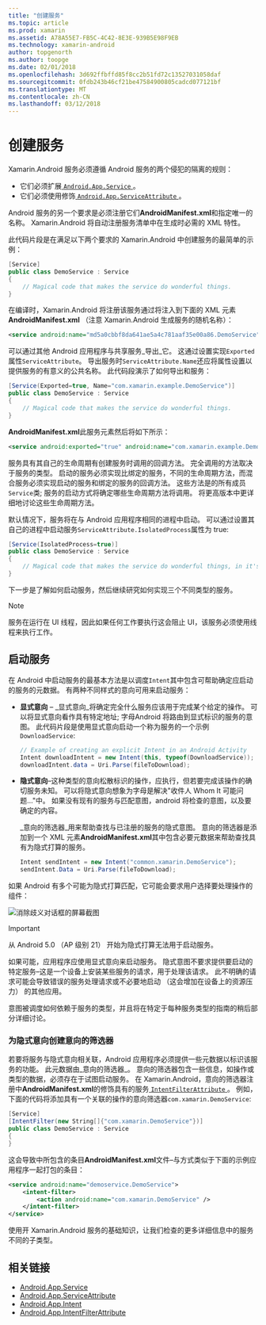 ```yaml
---
title: "创建服务"
ms.topic: article
ms.prod: xamarin
ms.assetid: A78A55E7-FB5C-4C42-8E3E-939B5E98F9EB
ms.technology: xamarin-android
author: topgenorth
ms.author: toopge
ms.date: 02/01/2018
ms.openlocfilehash: 3d692ffbffd85f8cc2b51fd72c13527031058daf
ms.sourcegitcommit: 0fdb243b46cf21be47584900805cadcd077121bf
ms.translationtype: MT
ms.contentlocale: zh-CN
ms.lasthandoff: 03/12/2018
---
```

# <a name="creating-a-service"></a>创建服务

Xamarin.Android 服务必须遵循 Android 服务的两个侵犯的隔离的规则：

* 它们必须扩展[ `Android.App.Service` ](https://developer.xamarin.com/api/type/Android.App.Service/)。
* 它们必须使用修饰[ `Android.App.ServiceAttribute` ](https://developer.xamarin.com/api/type/Android.App.ServiceAttribute/)。

Android 服务的另一个要求是必须注册它们**AndroidManifest.xml**和指定唯一的名称。 Xamarin.Android 将自动注册服务清单中在生成时必需的 XML 特性。

此代码片段是在满足以下两个要求的 Xamarin.Android 中创建服务的最简单的示例：  

```csharp
[Service]
public class DemoService : Service
{
    // Magical code that makes the service do wonderful things.
}
```

在编译时，Xamarin.Android 将注册该服务通过将注入到下面的 XML 元素**AndroidManifest.xml** （注意 Xamarin.Android 生成服务的随机名称）：

```xml
<service android:name="md5a0cbbf8da641ae5a4c781aaf35e00a86.DemoService" />
```

可以通过其他 Android 应用程序与共享服务_导出_它。 这通过设置实现`Exported`属性`ServiceAttribute`。 导出服务时`ServiceAttribute.Name`还应将属性设置以提供服务的有意义的公共名称。 此代码段演示了如何导出和服务：

```csharp
[Service(Exported=true, Name="com.xamarin.example.DemoService")]
public class DemoService : Service
{
    // Magical code that makes the service do wonderful things.
}
```

**AndroidManifest.xml**此服务元素然后将如下所示：

```xml
<service android:exported="true" android:name="com.xamarin.example.DemoService" />
```

服务具有其自己的生命周期有创建服务时调用的回调方法。 完全调用的方法取决于服务的类型。 启动的服务必须实现比绑定的服务，不同的生命周期方法，而混合服务必须实现启动的服务和绑定的服务的回调方法。 这些方法是的所有成员`Service`类; 服务的启动方式将确定哪些生命周期方法将调用。 将更高版本中更详细地讨论这些生命周期方法。

默认情况下，服务将在与 Android 应用程序相同的进程中启动。 可以通过设置其自己的进程中启动服务`ServiceAttribute.IsolatedProcess`属性为 true:

```csharp
[Service(IsolatedProcess=true)]
public class DemoService : Service
{
    // Magical code that makes the service do wonderful things, in it's own process!
}
```

下一步是了解如何启动服务，然后继续研究如何实现三个不同类型的服务。

> [!NOTE]
> 服务在运行在 UI 线程，因此如果任何工作要执行这会阻止 UI，该服务必须使用线程来执行工作。

## <a name="starting-a-service"></a>启动服务

在 Android 中启动服务的最基本方法是以调度`Intent`其中包含可帮助确定应启动的服务的元数据。 有两种不同样式的意向可用来启动服务：

-   **显式意向** &ndash; _显式意向_将确定完全什么服务应该用于完成某个给定的操作。 可以将显式意向看作具有特定地址; 字母Android 将路由到显式标识的服务的意图。 此代码片段是使用显式意向启动一个称为服务的一个示例`DownloadService`:

    ```csharp
    // Example of creating an explicit Intent in an Android Activity
    Intent downloadIntent = new Intent(this, typeof(DownloadService));
    downloadIntent.data = Uri.Parse(fileToDownload);
    ```

-   **隐式意向**&ndash;这种类型的意向松散标识的操作，应执行，但若要完成该操作的确切服务未知。 可以将隐式意向想象为字母是解决"收件人 Whom It 可能问题..."中。
    如果没有现有的服务与匹配意图，android 将检查的意图，以及要确定的内容。

    _意向的筛选器_用来帮助查找与已注册的服务的隐式意图。 意向的筛选器是添加到一个 XML 元素**AndroidManifest.xml**其中包含必要元数据来帮助查找具有为隐式打算的服务。

    ```csharp
    Intent sendIntent = new Intent("common.xamarin.DemoService");
    sendIntent.Data = Uri.Parse(fileToDownload);
    ```

如果 Android 有多个可能为隐式打算匹配，它可能会要求用户选择要处理操作的组件：

![消除歧义对话框的屏幕截图](images/creating-a-service-01.png "消除歧义对话框的屏幕截图")

> [!IMPORTANT]
> 从 Android 5.0 （AP 级别 21） 开始为隐式打算无法用于启动服务。

如果可能，应用程序应使用显式意向来启动服务。 隐式意图不要求提供要启动的特定服务&ndash;这是一个设备上安装某些服务的请求，用于处理该请求。 此不明确的请求可能会导致错误的服务处理请求或不必要地启动 （这会增加在设备上的资源压力） 的其他应用。

意图被调度如何依赖于服务的类型，并且将在特定于每种服务类型的指南的稍后部分详细讨论。


### <a name="creating-an-intent-filter-for-implicit-intents"></a>为隐式意向创建意向的筛选器

若要将服务与隐式意向相关联，Android 应用程序必须提供一些元数据以标识该服务的功能。 此元数据由_意向的筛选器_。 意向的筛选器包含一些信息，如操作或类型的数据，必须存在于试图启动服务。 在 Xamarin.Android，意向的筛选器注册中**AndroidManifest.xml**的修饰具有的服务[ `IntentFilterAttribute` ](https://developer.xamarin.com/api/type/Android.App.IntentFilterAttribute/)。 例如，下面的代码将添加具有一个关联的操作的意向筛选器`com.xamarin.DemoService`:

```csharp
[Service]
[IntentFilter(new String[]{"com.xamarin.DemoService"})]
public class DemoService : Service
{
}
```

这会导致中所包含的条目**AndroidManifest.xml**文件&ndash;与方式类似于下面的示例应用程序一起打包的条目：

```xml
<service android:name="demoservice.DemoService">
    <intent-filter>
        <action android:name="com.xamarin.DemoService" />
    </intent-filter>
</service>
```

使用开 Xamarin.Android 服务的基础知识，让我们检查的更多详细信息中的服务不同的子类型。


## <a name="related-links"></a>相关链接

- [Android.App.Service](https://developer.xamarin.com/api/type/Android.App.Service/)
- [Android.App.ServiceAttribute](https://developer.xamarin.com/api/type/Android.App.ServiceAttribute/)
- [Android.App.Intent](https://developer.xamarin.com/api/type/Android.Content.Intent/)
- [Android.App.IntentFilterAttribute](https://developer.xamarin.com/api/type/Android.App.IntentFilterAttribute/)
